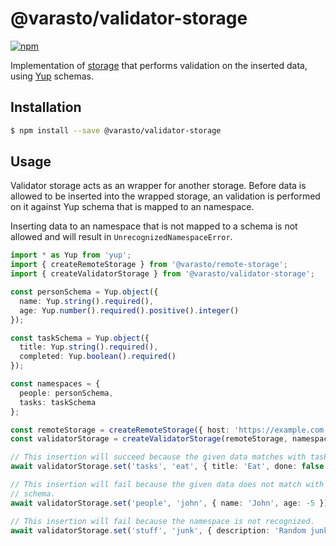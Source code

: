 # @varasto/validator-storage

[![npm][npm-image]][npm-url]

Implementation of [storage] that performs validation on the inserted data,
using [Yup] schemas.

[npm-image]: https://img.shields.io/npm/v/@varasto/validator-storage.svg
[npm-url]: https://npmjs.org/package/@varasto/validator-storage
[storage]: https://www.npmjs.com/package/@varasto/storage
[yup]: https://github.com/jquense/yup

## Installation

```bash
$ npm install --save @varasto/validator-storage
```

## Usage

Validator storage acts as an wrapper for another storage. Before data is
allowed to be inserted into the wrapped storage, an validation is performed on
it against Yup schema that is mapped to an namespace.

Inserting data to an namespace that is not mapped to a schema is not allowed
and will result in `UnrecognizedNamespaceError`.

```TypeScript
import * as Yup from 'yup';
import { createRemoteStorage } from '@varasto/remote-storage';
import { createValidatorStorage } from '@varasto/validator-storage';

const personSchema = Yup.object({
  name: Yup.string().required(),
  age: Yup.number().required().positive().integer()
});

const taskSchema = Yup.object({
  title: Yup.string().required(),
  completed: Yup.boolean().required()
});

const namespaces = {
  people: personSchema,
  tasks: taskSchema
};

const remoteStorage = createRemoteStorage({ host: 'https://example.com' });
const validatorStorage = createValidatorStorage(remoteStorage, namespaces);

// This insertion will succeed because the given data matches with task schema.
await validatorStorage.set('tasks', 'eat', { title: 'Eat', done: false });

// This insertion will fail because the given data does not match with person
// schema.
await validatorStorage.set('people', 'john', { name: 'John', age: -5 });

// This insertion will fail because the namespace is not recognized.
await validatorStorage.set('stuff', 'junk', { description: 'Random junk.' });
```
